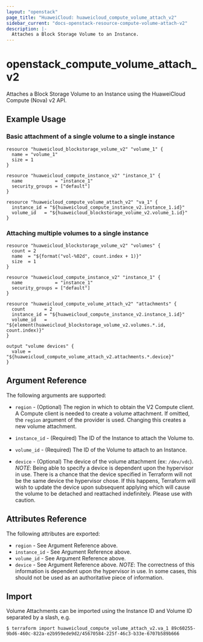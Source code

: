 ```yaml
---
layout: "openstack"
page_title: "HuaweiCloud: huaweicloud_compute_volume_attach_v2"
sidebar_current: "docs-openstack-resource-compute-volume-attach-v2"
description: |-
  Attaches a Block Storage Volume to an Instance.
---
```


# openstack\_compute\_volume_attach_v2

Attaches a Block Storage Volume to an Instance using the HuaweiCloud
Compute (Nova) v2 API.

## Example Usage

### Basic attachment of a single volume to a single instance

```hcl
resource "huaweicloud_blockstorage_volume_v2" "volume_1" {
  name = "volume_1"
  size = 1
}

resource "huaweicloud_compute_instance_v2" "instance_1" {
  name            = "instance_1"
  security_groups = ["default"]
}

resource "huaweicloud_compute_volume_attach_v2" "va_1" {
  instance_id = "${huaweicloud_compute_instance_v2.instance_1.id}"
  volume_id   = "${huaweicloud_blockstorage_volume_v2.volume_1.id}"
}
```

### Attaching multiple volumes to a single instance

```hcl
resource "huaweicloud_blockstorage_volume_v2" "volumes" {
  count = 2
  name  = "${format("vol-%02d", count.index + 1)}"
  size  = 1
}

resource "huaweicloud_compute_instance_v2" "instance_1" {
  name            = "instance_1"
  security_groups = ["default"]
}

resource "huaweicloud_compute_volume_attach_v2" "attachments" {
  count       = 2
  instance_id = "${huaweicloud_compute_instance_v2.instance_1.id}"
  volume_id   = "${element(huaweicloud_blockstorage_volume_v2.volumes.*.id, count.index)}"
}

output "volume devices" {
  value = "${huaweicloud_compute_volume_attach_v2.attachments.*.device}"
}
```

## Argument Reference

The following arguments are supported:

* `region` - (Optional) The region in which to obtain the V2 Compute client.
    A Compute client is needed to create a volume attachment. If omitted, the
    `region` argument of the provider is used. Changing this creates a
    new volume attachment.

* `instance_id` - (Required) The ID of the Instance to attach the Volume to.

* `volume_id` - (Required) The ID of the Volume to attach to an Instance.

* `device` - (Optional) The device of the volume attachment (ex: `/dev/vdc`).
  _NOTE_: Being able to specify a device is dependent upon the hypervisor in
  use. There is a chance that the device specified in Terraform will not be
  the same device the hypervisor chose. If this happens, Terraform will wish
  to update the device upon subsequent applying which will cause the volume
  to be detached and reattached indefinitely. Please use with caution.

## Attributes Reference

The following attributes are exported:

* `region` - See Argument Reference above.
* `instance_id` - See Argument Reference above.
* `volume_id` - See Argument Reference above.
* `device` - See Argument Reference above. _NOTE_: The correctness of this
  information is dependent upon the hypervisor in use. In some cases, this
  should not be used as an authoritative piece of information.

## Import

Volume Attachments can be imported using the Instance ID and Volume ID
separated by a slash, e.g.

```
$ terraform import huaweicloud_compute_volume_attach_v2.va_1 89c60255-9bd6-460c-822a-e2b959ede9d2/45670584-225f-46c3-b33e-6707b589b666
```
